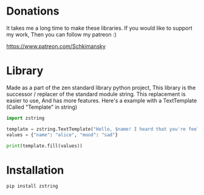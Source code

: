 # Donations
It takes me a long time to make these libraries. If you would like to support my work, Then you can follow my patreon :)

https://www.patreon.com/Schkimansky

# Library
Made as a part of the zen standard library python project, This library is the successor / replacer of the standard module string. 
This replacement is easier to use, And has more features. Here's a example with a TextTemplate (Called "Template" in string)
```python
import zstring

template = zstring.TextTemplate("Hello, $name! I heard that you're feeling $mood")
values = {"name": "alice", "mood": "sad"}

print(template.fill(values))
```

# Installation
```bash
pip install zstring
```
